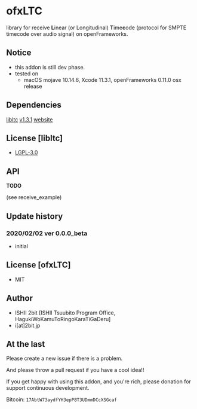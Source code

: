 # ofxLTC

library for receive **L**inear (or Longitudinal) **T**ime**c**ode (protocol for SMPTE timecode over audio signal) on openFrameworks.

## Notice

* this addon is still dev phase.
* tested on 
  * macOS mojave 10.14.6, Xcode 11.3.1, openFrameworks 0.11.0 osx release

## Dependencies

[libltc](https://github.com/x42/libltc) [v1.3.1](https://github.com/x42/libltc/releases/tag/v1.3.1) [website](http://x42.github.io/libltc/)

## License [libltc]

* [LGPL-3.0](https://github.com/x42/libltc/blob/ea3b2501271a530b05ce169d1824590011d93112/COPYING)

## API

**TODO** 

(see receive_example)

## Update history

### 2020/02/02 ver 0.0.0_beta

- initial

## License [ofxLTC]

* MIT

## Author

- ISHII 2bit [ISHII Tsuubito Program Office, HagukiWoKamuToRingoKaraTiGaDeru]
- i[at]2bit.jp

## At the last

Please create a new issue if there is a problem.

And please throw a pull request if you have a cool idea!!

If you get happy with using this addon, and you're rich, please donation for support continuous development.

Bitcoin: `17AbtW73aydfYH3epP8T3UDmmDCcXSGcaf`

